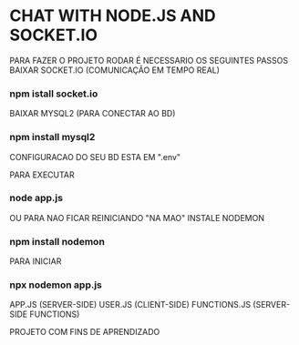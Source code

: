 # CHAT WITH NODE.JS AND SOCKET.IO

PARA FAZER O PROJETO RODAR É NECESSARIO OS SEGUINTES PASSOS
BAIXAR SOCKET.IO (COMUNICAÇÃO EM TEMPO REAL)
### npm istall socket.io 

BAIXAR MYSQL2 (PARA CONECTAR AO BD)
### npm install mysql2

CONFIGURACAO DO SEU BD ESTA EM ".env" 

PARA EXECUTAR
### node app.js 

OU PARA NAO FICAR REINICIANDO "NA MAO"
INSTALE NODEMON
### npm install nodemon

PARA INICIAR 
### npx nodemon app.js

APP.JS (SERVER-SIDE)
USER.JS (CLIENT-SIDE)
FUNCTIONS.JS (SERVER-SIDE FUNCTIONS)

PROJETO COM FINS DE APRENDIZADO

